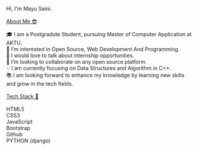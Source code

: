 Hi, I'm Mayu Saini.
<br>
<br>
<u>About Me 😎</u>
<br>
<br>
🎓 I am a Postgradute Student, pursuing Master of Computer Application at AKTU.<br>
👀 I’m interested in Open Source, Web Development And Programming.<br>
💬 I would love to talk about internship opportunities.<br>
💞️ I’m looking to collaborate on any open source platform.<br>
💡 I am currently focusing on Data Structures and Algorithm in C++.<br>
📚 I am looking forward to enhance my knowledge by learning new skills and grow in the tech fields.<br>
<br>
<u>Tech Stack 🥞</u><br><br>
HTML5<br> CSS3<br> JavaScript<br> Bootstrap<br> Github <br>PYTHON (django) 


